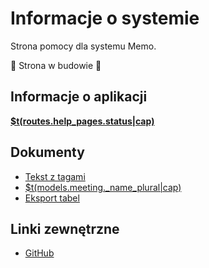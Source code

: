 # Informacje o systemie

Strona pomocy dla systemu Memo.

🚧 Strona w budowie 🚧

## Informacje o aplikacji

**[$t(routes.help_pages.status|cap)](status)**

## Dokumenty

- [Tekst z tagami](rich-text)
- [$t(models.meeting._name_plural|cap)](meetings)
- [Eksport tabel](table-export)

## Linki zewnętrzne

- [GitHub](https://github.com/mblajek/Memo)
